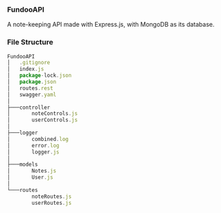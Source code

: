 ### FundooAPI
A note-keeping API made with Express.js, with MongoDB as its database.
### File Structure
```js
FundooAPI
│   .gitignore
│   index.js
│   package-lock.json
│   package.json
│   routes.rest
│   swagger.yaml
│
├───controller
│       noteControls.js
│       userControls.js
│
├───logger
│       combined.log
│       error.log
│       logger.js
│
├───models
│       Notes.js
│       User.js
│
└───routes
        noteRoutes.js
        userRoutes.js
```